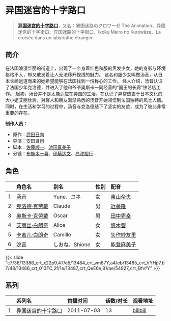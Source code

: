 # 异国迷宫的十字路口


> <u>**[异国迷宫的十字路口](http://bgm.tv/subject/10261)**</u>，又名：異国迷路のクロワーゼ The Animation、异国迷宫的十字街口、异国迷路的十字街口、Ikoku Meiro no Kurowāze、La croisée dans un labyrinthe étranger

## 简介


在法国浪漫华丽的街道上，出现了一个身着红色和服的黑发少女，她的身影与环境格格不入，却又散发着让人无法移开视线的魅力。
这名和服少女叫做汤音，从日本长崎远道而来的她希望能够在法国找到一份称心的工作。
经人介绍，汤音认识了法国少年克洛德，并进入了他和爷爷奥斯卡一同经营的“国王的长廊”铁艺店工作。
起初，汤音并不是太能适应在异国的生活，在认识了异常热衷于日本文化的大小姐艾丽丝后，对客人和朋友渐渐熟悉的汤音开始领悟到法国独特的风土人情。同时，在生活和学习的过程中，汤音与克洛德结下了坚实的友谊，成为了彼此非常重要的存在。

**制作人员：**
- 原作：[武田日向](http://bgm.tv/person/6074)
- 导演：[安田贤司](http://bgm.tv/person/3462)
- 脚本：[佐藤顺一](http://bgm.tv/person/456)、[池田真美子](http://bgm.tv/person/339)
- 分镜：[布施木一喜](http://bgm.tv/person/6800)、[伊藤达文](http://bgm.tv/person/2992)、[岛津裕行](http://bgm.tv/person/11704)

## 角色

|     |   角色名   |   别名  | 性别 |  配音  |
|:--- |:------  |:----      |:---  |:--   |
| 1 | [汤音](http://bgm.tv/character/13386) | Yune、ユネ | 女 | [東山奈央](http://bgm.tv/person/6010) |
| 2 | [克洛德·克劳戴](http://bgm.tv/character/13484) | Claude | 男 | [近藤隆](http://bgm.tv/person/4265) |
| 3 | [奥斯卡·克劳戴](http://bgm.tv/character/13485) | Oscar | 男 | [田中秀幸](http://bgm.tv/person/1057) |
| 4 | [艾丽丝·白朗奇](http://bgm.tv/character/13486) | Alice | 女 | [悠木碧](http://bgm.tv/person/5076) |
| 5 | [卡蜜儿·白朗奇](http://bgm.tv/character/13487) | Camille | 女 | [矢作紗友里](http://bgm.tv/person/4902) |
| 6 | [汐音](http://bgm.tv/character/54927) | しおね、Shione | 女 | [能登麻美子](http://bgm.tv/person/3827) |

{{< slide "c7/36/13386_crt_x22p9,47/e5/13484_crt_vm87Y,a4/eb/13485_crt_VYHp7,b7/48/13486_crt_013TC,2f/1e/13487_crt_QeE6e,81/ae/54927_crt_BfvfY" >}}

## 系列

|     |   系列名   |   首播时间  | 话数/时长  | 观看地址 |
|:---  |:------    |:----      |:---       |:---  |
| 1 |[异国迷宫的十字路口](https://bgm.tv/subject/10261)| 2011-07-03 | 13 | [bilibili](https://www.bilibili.com/bangumi/play/ep85077)  |



